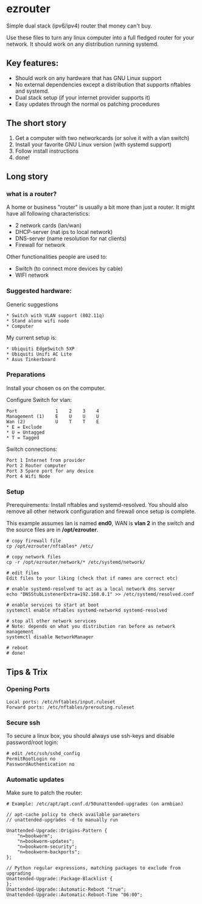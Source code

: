 # ezrouter
Simple dual stack (ipv6/ipv4) router that money can't buy.

Use these files to turn any linux computer into a full fledged router for your network. It should work on any distribution running systemd.

## Key features:
* Should work on any hardware that has GNU Linux support
* No external dependencies except a distribution that supports nftables and systemd.
* Dual stack setup (if your internet provider supports it)
* Easy updates through the normal os patching procedures

## The short story
1. Get a computer with two networkcards (or solve it with a vlan switch)
2. Install your favorite GNU Linux version (with systemd support)
3. Follow install instructions
4. done!

## Long story

### what is a router?
A home or business "router" is usually a bit more than just a router. It might have all following characteristics:

* 2 network cards (lan/wan)
* DHCP-server (nat ips to local network)
* DNS-server (name resolution for nat clients)
* Firewall for network

Other functionalities people are used to:

* Switch (to connect more devices by cable)
* WIFI network

### Suggested hardware:
Generic suggestions

    * Switch with VLAN support (802.11q)
    * Stand alone wifi node
    * Computer

My current setup is: 

    * Ubiquiti EdgeSwitch 5XP
    * Ubiquiti Unifi AC Lite
    * Asus Tinkerboard

### Preparations

Install your chosen os on the computer. 

Configure Switch for vlan:

    Port              1    2    3    4
    Management (1)    E    U    U    U
    Wan (2)           U    T    T    E
    * E = Exclude
    * U = Untagged
    * T = Tagged

Switch connections:

    Port 1 Internet from provider
    Port 2 Router computer
    Port 3 Spare port for any device
    Port 4 Wifi Node
    
### Setup

Prerequirements:
Install nftables and systemd-resolved. You should also remove all other network configuration and firewall once setup is complete.

This example assumes lan is named **end0**, WAN is **vlan 2** in the switch and the source files are in **/opt/ezrouter**.
    
    # copy firewall file
    cp /opt/ezrouter/nftables* /etc/
    
    # copy network files
    cp -r /opt/ezrouter/network/* /etc/systemd/network/
    
    # edit files
    Edit files to your liking (check that if names are correct etc)
    
    # enable systemd-resolved to act as a local network dns server
    echo "DNSStubListenerExtra=192.168.0.1" >> /etc/systemd/resolved.conf
    
    # enable services to start at boot
    systemctl enable nftables systemd-networkd systemd-resolved
    
    # stop all other network services
    # Note: depends on what you distribution ran before as network management
    systemctl disable NetworkManager
    
    # reboot
    # done!

## Tips & Trix

### Opening Ports
    Local ports: /etc/nftables/input.ruleset
    Forward ports: /etc/nftables/prerouting.ruleset

### Secure ssh
To secure a linux box, you should always use ssh-keys and disable password/root login:
    
    # edit /etc/ssh/sshd_config
    PermitRootLogin no
    PasswordAuthentication no
    
### Automatic updates
Make sure to patch the router:
     
    # Example: /etc/apt/apt.conf.d/50unattended-upgrades (on armbian)
    
    // apt-cache policy to check available parameters
    // unattended-upgrades -d to manually run

    Unattended-Upgrade::Origins-Pattern {
        "n=bookworm";
        "n=bookworm-updates";
        "n=bookworm-security";
        "n=bookworm-backports";
    };

    // Python regular expressions, matching packages to exclude from upgrading
    Unattended-Upgrade::Package-Blacklist {
    };
    Unattended-Upgrade::Automatic-Reboot "true";
    Unattended-Upgrade::Automatic-Reboot-Time "06:00";



